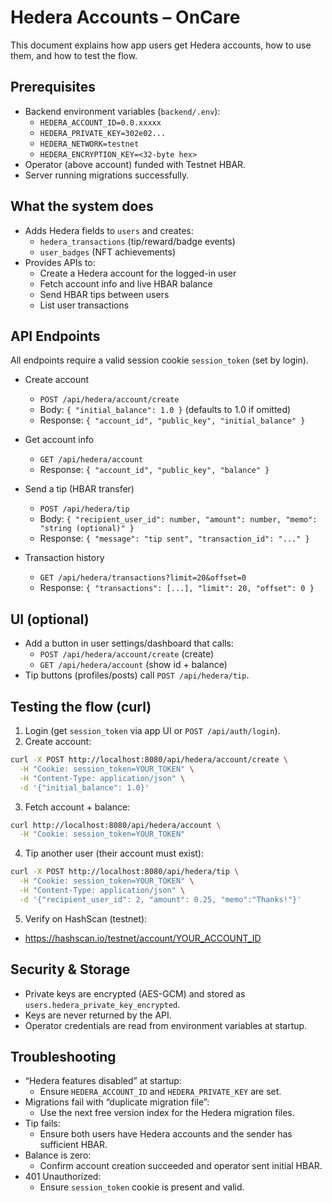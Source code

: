 # Hedera Accounts – OnCare

This document explains how app users get Hedera accounts, how to use them, and how to test the flow.

## Prerequisites

- Backend environment variables (`backend/.env`):
  - `HEDERA_ACCOUNT_ID=0.0.xxxxx`
  - `HEDERA_PRIVATE_KEY=302e02...`
  - `HEDERA_NETWORK=testnet`
  - `HEDERA_ENCRYPTION_KEY=<32-byte hex>`
- Operator (above account) funded with Testnet HBAR.
- Server running migrations successfully.

## What the system does

- Adds Hedera fields to `users` and creates:
  - `hedera_transactions` (tip/reward/badge events)
  - `user_badges` (NFT achievements)
- Provides APIs to:
  - Create a Hedera account for the logged-in user
  - Fetch account info and live HBAR balance
  - Send HBAR tips between users
  - List user transactions

## API Endpoints

All endpoints require a valid session cookie `session_token` (set by login).

- Create account
  - `POST /api/hedera/account/create`
  - Body: `{ "initial_balance": 1.0 }` (defaults to 1.0 if omitted)
  - Response: `{ "account_id", "public_key", "initial_balance" }`

- Get account info
  - `GET /api/hedera/account`
  - Response: `{ "account_id", "public_key", "balance" }`

- Send a tip (HBAR transfer)
  - `POST /api/hedera/tip`
  - Body: `{ "recipient_user_id": number, "amount": number, "memo": "string (optional)" }`
  - Response: `{ "message": "tip sent", "transaction_id": "..." }`

- Transaction history
  - `GET /api/hedera/transactions?limit=20&offset=0`
  - Response: `{ "transactions": [...], "limit": 20, "offset": 0 }`

## UI (optional)

- Add a button in user settings/dashboard that calls:
  - `POST /api/hedera/account/create` (create)
  - `GET /api/hedera/account` (show id + balance)
- Tip buttons (profiles/posts) call `POST /api/hedera/tip`.

## Testing the flow (curl)

1) Login (get `session_token` via app UI or `POST /api/auth/login`).
2) Create account:
```bash
curl -X POST http://localhost:8080/api/hedera/account/create \
  -H "Cookie: session_token=YOUR_TOKEN" \
  -H "Content-Type: application/json" \
  -d '{"initial_balance": 1.0}'
```

3) Fetch account + balance:
```bash
curl http://localhost:8080/api/hedera/account \
  -H "Cookie: session_token=YOUR_TOKEN"
```

4) Tip another user (their account must exist):
```bash
curl -X POST http://localhost:8080/api/hedera/tip \
  -H "Cookie: session_token=YOUR_TOKEN" \
  -H "Content-Type: application/json" \
  -d '{"recipient_user_id": 2, "amount": 0.25, "memo":"Thanks!"}'
```

5) Verify on HashScan (testnet):
- https://hashscan.io/testnet/account/YOUR_ACCOUNT_ID

## Security & Storage

- Private keys are encrypted (AES-GCM) and stored as `users.hedera_private_key_encrypted`.
- Keys are never returned by the API.
- Operator credentials are read from environment variables at startup.

## Troubleshooting

- “Hedera features disabled” at startup:
  - Ensure `HEDERA_ACCOUNT_ID` and `HEDERA_PRIVATE_KEY` are set.
- Migrations fail with “duplicate migration file”:
  - Use the next free version index for the Hedera migration files.
- Tip fails:
  - Ensure both users have Hedera accounts and the sender has sufficient HBAR.
- Balance is zero:
  - Confirm account creation succeeded and operator sent initial HBAR.
- 401 Unauthorized:
  - Ensure `session_token` cookie is present and valid. 